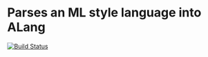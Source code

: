 # Parses an ML style language into ALang

[![Build Status](https://travis-ci.org/ohua-dev/alang-sexpr-parser.svg?branch=master)](https://travis-ci.org/ohua-dev/alang-ml-parser)
